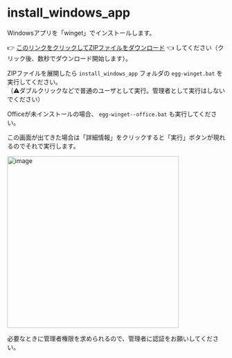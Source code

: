 # install_windows_app
Windowsアプリを「winget」でインストールします。

👉 [このリンクをクリックしてZIPファイルをダウンロード](https://github.com/egg-co-jp/install_windows_app/archive/refs/heads/main.zip) 👈 してください（クリック後、数秒でダウンロード開始します）。

ZIPファイルを展開したら `install_windows_app` フォルダの `egg-winget.bat` を実行してください。  
（⚠ダブルクリックなどで普通のユーザとして実行。管理者として実行はしないでください）

Officeが未インストールの場合、 `egg-winget--office.bat` も実行してください。

この画面が出てきた場合は「詳細情報」をクリックすると「実行」ボタンが現れるのでそれで実行します。

<img width="396" alt="image" src="https://user-images.githubusercontent.com/86991695/171567325-72483507-23b8-472b-8b8c-9b17a6180f66.png">


必要なときに管理者権限を求められるので、管理者に認証をお願いしてください。
